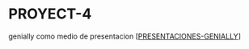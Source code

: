 # PROYECT-4
genially como medio de presentacion 
[[PRESENTACIONES-GENIALLY](https://view.genially.com/68fce6e8ed7c54d1223e6507/interactive-content-registrando-asistencia)]
